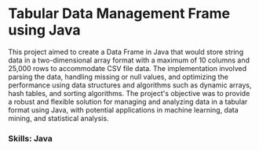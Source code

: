 # Tabular Data Management Frame using Java

This project aimed to create a Data Frame in Java that would store string data in a two-dimensional array format with a maximum of 10 columns and 25,000 rows to accommodate CSV file data. The implementation involved parsing the data, handling missing or null values, and optimizing the performance using data structures and algorithms such as dynamic arrays, hash tables, and sorting algorithms. The project's objective was to provide a robust and flexible solution for managing and analyzing data in a tabular format using Java, with potential applications in machine learning, data mining, and statistical analysis.

### Skills: Java
